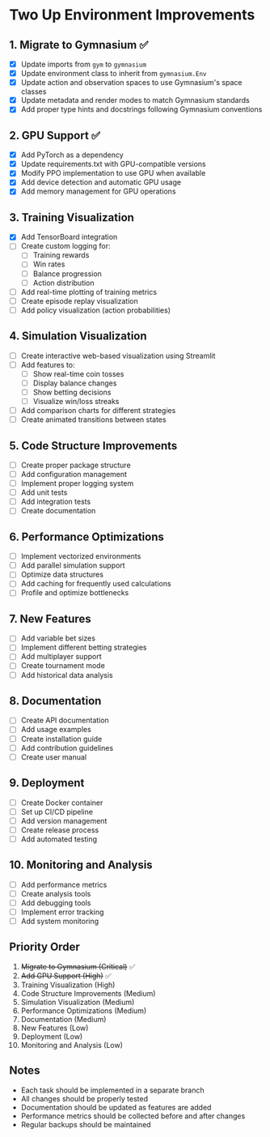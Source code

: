 # Two Up Environment Improvements

## 1. Migrate to Gymnasium ✅
- [x] Update imports from `gym` to `gymnasium`
- [x] Update environment class to inherit from `gymnasium.Env`
- [x] Update action and observation spaces to use Gymnasium's space classes
- [x] Update metadata and render modes to match Gymnasium standards
- [x] Add proper type hints and docstrings following Gymnasium conventions

## 2. GPU Support ✅
- [x] Add PyTorch as a dependency
- [x] Update requirements.txt with GPU-compatible versions
- [x] Modify PPO implementation to use GPU when available
- [x] Add device detection and automatic GPU usage
- [x] Add memory management for GPU operations

## 3. Training Visualization
- [x] Add TensorBoard integration
- [ ] Create custom logging for:
  - [ ] Training rewards
  - [ ] Win rates
  - [ ] Balance progression
  - [ ] Action distribution
- [ ] Add real-time plotting of training metrics
- [ ] Create episode replay visualization
- [ ] Add policy visualization (action probabilities)

## 4. Simulation Visualization
- [ ] Create interactive web-based visualization using Streamlit
- [ ] Add features to:
  - [ ] Show real-time coin tosses
  - [ ] Display balance changes
  - [ ] Show betting decisions
  - [ ] Visualize win/loss streaks
- [ ] Add comparison charts for different strategies
- [ ] Create animated transitions between states

## 5. Code Structure Improvements
- [ ] Create proper package structure
- [ ] Add configuration management
- [ ] Implement proper logging system
- [ ] Add unit tests
- [ ] Add integration tests
- [ ] Create documentation

## 6. Performance Optimizations
- [ ] Implement vectorized environments
- [ ] Add parallel simulation support
- [ ] Optimize data structures
- [ ] Add caching for frequently used calculations
- [ ] Profile and optimize bottlenecks

## 7. New Features
- [ ] Add variable bet sizes
- [ ] Implement different betting strategies
- [ ] Add multiplayer support
- [ ] Create tournament mode
- [ ] Add historical data analysis

## 8. Documentation
- [ ] Create API documentation
- [ ] Add usage examples
- [ ] Create installation guide
- [ ] Add contribution guidelines
- [ ] Create user manual

## 9. Deployment
- [ ] Create Docker container
- [ ] Set up CI/CD pipeline
- [ ] Add version management
- [ ] Create release process
- [ ] Add automated testing

## 10. Monitoring and Analysis
- [ ] Add performance metrics
- [ ] Create analysis tools
- [ ] Add debugging tools
- [ ] Implement error tracking
- [ ] Add system monitoring

## Priority Order
1. ~~Migrate to Gymnasium (Critical)~~ ✅
2. ~~Add GPU Support (High)~~ ✅
3. Training Visualization (High)
4. Code Structure Improvements (Medium)
5. Simulation Visualization (Medium)
6. Performance Optimizations (Medium)
7. Documentation (Medium)
8. New Features (Low)
9. Deployment (Low)
10. Monitoring and Analysis (Low)

## Notes
- Each task should be implemented in a separate branch
- All changes should be properly tested
- Documentation should be updated as features are added
- Performance metrics should be collected before and after changes
- Regular backups should be maintained 